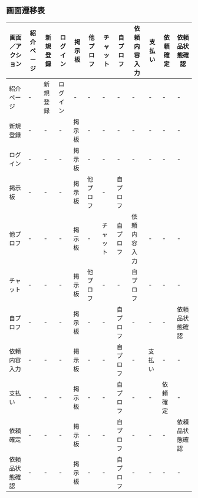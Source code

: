 ## 画面遷移表

|画面／アクション|紹介ページ|新規登録|ログイン|掲示板|他プロフ|チャット|自プロフ|依頼内容入力|支払い|依頼確定|依頼品状態確認|
|---------------|----------|-------|--------|------|-------|--------|-------|-----------|-------|-------|-------------|
|紹介ページ|-|新規登録|ログイン|-|-|-|-|-|-|-|-|-|
|新規登録|-|-|-|掲示板|-|-|-|-|-|-|-|
|ログイン|-|-|-|掲示板|-|-|-|-|-|-|-|
|掲示板|-|-|-|掲示板|他プロフ|-|自プロフ||||||
|他プロフ|-|-|-|掲示板|-|チャット|自プロフ|依頼内容入力|-|-|-|
|チャット|-|-|-|掲示板|他プロフ|-|-|自プロフ|-|-|-|-|
|自プロフ|-|-|-|掲示板|-|-|自プロフ|-|-|-|依頼品状態確認|
|依頼内容入力|-|-|-|掲示板|-|-|自プロフ|-|支払い|-|-|-|
|支払い|-|-|-|掲示板|-|-|自プロフ|-|-|依頼確定|-|
|依頼確定|-|-|-|掲示板|-|-|自プロフ|-|-|-|依頼品状態確認|
|依頼品状態確認|-|-|-|掲示板|-|-|自プロフ|-|-|-|-|-|
